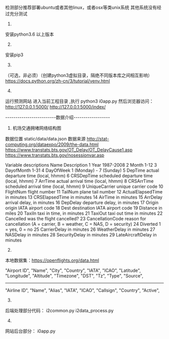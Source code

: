 检测部分推荐部署ubuntu或者其他linux，或者osx等类unix系统
其他系统没有经过充分测试

1.
安装python3.6 以上版本

2. 
安装pip3 

3.
（可选，非必须）（创建python3虚拟目录，隔绝不同版本库之间相互影响）
https://docs.python.org/zh-cn/3/tutorial/venv.html

4.
运行预测网站
进入当前工程目录 ,执行
python3 i0app.py
然后浏览器访问：
http://127.0.0.1:5000/
http://127.0.0.1:5000/index/



-------------------------数据介绍------------------

1. 机场交通拥堵网络结构图

数据位置
static/data/data.json
数据来源
http://stat-computing.org/dataexpo/2009/the-data.html
https://www.transtats.bts.gov/OT_Delay/OT_DelayCause1.asp
https://www.transtats.bts.gov/nosessionvar.asp

Variable descriptions
Name	Description
1	Year	1987-2008
2	Month	1-12
3	DayofMonth	1-31
4	DayOfWeek	1 (Monday) - 7 (Sunday)
5	DepTime	actual departure time (local, hhmm)
6	CRSDepTime	scheduled departure time (local, hhmm)
7	ArrTime	actual arrival time (local, hhmm)
8	CRSArrTime	scheduled arrival time (local, hhmm)
9	UniqueCarrier	unique carrier code
10	FlightNum	flight number
11	TailNum	plane tail number
12	ActualElapsedTime	in minutes
13	CRSElapsedTime	in minutes
14	AirTime	in minutes
15	ArrDelay	arrival delay, in minutes
16	DepDelay	departure delay, in minutes
17	Origin	origin IATA airport code
18	Dest	destination IATA airport code
19	Distance	in miles
20	TaxiIn	taxi in time, in minutes
21	TaxiOut	taxi out time in minutes
22	Cancelled	was the flight cancelled?
23	CancellationCode	reason for cancellation (A = carrier, B = weather, C = NAS, D = security)
24	Diverted	1 = yes, 0 = no
25	CarrierDelay	in minutes
26	WeatherDelay	in minutes
27	NASDelay	in minutes
28	SecurityDelay	in minutes
29	LateAircraftDelay	in minutes

2.

本地数据集：https://openflights.org/data.html

"Airport ID",
"Name",
"City",
"Country",
"IATA",
"ICAO",
"Latitude",
"Longitude",
"Altitude",
"Timezone",
"DST",
"Tz",
"Type",
"Source",	

------
"Airline ID",
"Name",
"Alias",
"IATA",
"ICAO",
"Callsign",
"Country",
"Active",

3.
后端处理部分代码：
i2common.py
i2data_process.py

4. 
网站后台部分：
i0app.py